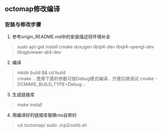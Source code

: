 ## octomap修改编译
### 安装与修改步骤
1. 参考origin_README.md中的安装描述将环境补全
> sudo apt-get install cmake doxygen libqt4-dev libqt4-opengl-dev libqglviewer-qt4-dev

2. 编译
> mkdir build && cd build	
> cmake ..
> 使用下面的参数可按Debug模式编译，方便后继调试
> cmake -DCMAKE_BUILD_TYPE=Debug ..

3. 生成链接库
> make install

4. 用编译好的链接库替换ros自带的
> cd <path to octomap>/octomap/
> sudo ./cp2roslib.sh



